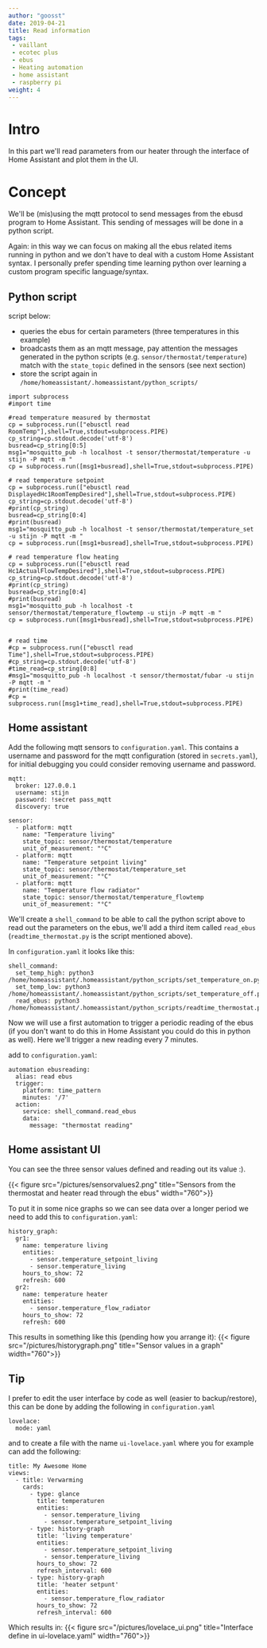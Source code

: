```yaml
---
author: "goosst"
date: 2019-04-21
title: Read information
tags:
 - vaillant
 - ecotec plus
 - ebus
 - Heating automation 
 - home assistant
 - raspberry pi
weight: 4
---
```



# Intro
In this part we'll read parameters from our heater through the interface of Home Assistant and plot them in the UI.


# Concept

We'll be (mis)using the mqtt protocol to send messages from the ebusd program to Home Assistant. This sending of messages will be done in a python script.

Again: in this way we can focus on making all the ebus related items running in python and we don't have to deal with a custom Home Assistant syntax. I personally prefer spending time learning python over learning a custom program specific language/syntax.


## Python script

script below:

* queries the ebus for certain parameters (three temperatures in this example)
* broadcasts them as an mqtt message, pay attention the messages generated in the python scripts (e.g. `sensor/thermostat/temperature`) match with the `state_topic` defined in the sensors (see next section)
* store the script again in `/home/homeassistant/.homeassistant/python_scripts/`

```
import subprocess
#import time

#read temperature measured by thermostat
cp = subprocess.run(["ebusctl read RoomTemp"],shell=True,stdout=subprocess.PIPE)
cp_string=cp.stdout.decode('utf-8')
busread=cp_string[0:5]
msg1="mosquitto_pub -h localhost -t sensor/thermostat/temperature -u stijn -P mqtt -m "
cp = subprocess.run([msg1+busread],shell=True,stdout=subprocess.PIPE)

# read temperature setpoint
cp = subprocess.run(["ebusctl read DisplayedHc1RoomTempDesired"],shell=True,stdout=subprocess.PIPE)
cp_string=cp.stdout.decode('utf-8')
#print(cp_string)
busread=cp_string[0:4]
#print(busread)
msg1="mosquitto_pub -h localhost -t sensor/thermostat/temperature_set -u stijn -P mqtt -m "
cp = subprocess.run([msg1+busread],shell=True,stdout=subprocess.PIPE)

# read temperature flow heating
cp = subprocess.run(["ebusctl read Hc1ActualFlowTempDesired"],shell=True,stdout=subprocess.PIPE)
cp_string=cp.stdout.decode('utf-8')
#print(cp_string)
busread=cp_string[0:4]
#print(busread)
msg1="mosquitto_pub -h localhost -t sensor/thermostat/temperature_flowtemp -u stijn -P mqtt -m "
cp = subprocess.run([msg1+busread],shell=True,stdout=subprocess.PIPE)


# read time
#cp = subprocess.run(["ebusctl read Time"],shell=True,stdout=subprocess.PIPE)
#cp_string=cp.stdout.decode('utf-8')
#time_read=cp_string[0:8]
#msg1="mosquitto_pub -h localhost -t sensor/thermostat/fubar -u stijn -P mqtt -m "
#print(time_read)
#cp = subprocess.run([msg1+time_read],shell=True,stdout=subprocess.PIPE)
```


## Home assistant

Add the following mqtt sensors to `configuration.yaml`. This contains a username and password for the mqtt configuration (stored in `secrets.yaml`), for initial debugging you could consider removing username and password.

```
mqtt:
  broker: 127.0.0.1
  username: stijn
  password: !secret pass_mqtt
  discovery: true

sensor:
  - platform: mqtt
    name: "Temperature living"
    state_topic: sensor/thermostat/temperature
    unit_of_measurement: "°C"
  - platform: mqtt
    name: "Temperature setpoint living"
    state_topic: sensor/thermostat/temperature_set
    unit_of_measurement: "°C"
  - platform: mqtt
    name: "Temperature flow radiator"
    state_topic: sensor/thermostat/temperature_flowtemp
    unit_of_measurement: "°C"
```

We'll create a `shell_command` to be able to call the python script above to read out the parameters on the ebus, we'll add a third item called `read_ebus` (`readtime_thermostat.py` is the script mentioned above).

In `configuration.yaml` it looks like this:

```
shell_command:
  set_temp_high: python3 /home/homeassistant/.homeassistant/python_scripts/set_temperature_on.py
  set_temp_low: python3 /home/homeassistant/.homeassistant/python_scripts/set_temperature_off.py
  read_ebus: python3 /home/homeassistant/.homeassistant/python_scripts/readtime_thermostat.py
```

Now we will use a first automation to trigger a periodic reading of the ebus (if you don't want to do this in Home Assistant you could do this in python as well). Here we'll trigger a new reading every 7 minutes.

add to `configuration.yaml`:

```
automation ebusreading:
  alias: read ebus
  trigger:
    platform: time_pattern
    minutes: '/7'
  action:
    service: shell_command.read_ebus
    data:
      message: "thermostat reading"
```



## Home assistant UI

You can see the three sensor values defined and reading out its value :).

{{< figure src="/pictures/sensorvalues2.png" title="Sensors from the thermostat and heater read through the ebus" width="760">}}


To put it in some nice graphs so we can see data over a longer period we need to add this to `configuration.yaml`:


```
history_graph:
  gr1:
    name: temperature living
    entities:
      - sensor.temperature_setpoint_living
      - sensor.temperature_living
    hours_to_show: 72
    refresh: 600
  gr2:
    name: temperature heater
    entities:
      - sensor.temperature_flow_radiator
    hours_to_show: 72
    refresh: 600
```

This results in something like this (pending how you arrange it):
{{< figure src="/pictures/historygraph.png" title="Sensor values in a graph" width="760">}}

## Tip

I prefer to edit the user interface by code as well (easier to backup/restore), this can be done by adding the following in `configuration.yaml`

```
lovelace:
  mode: yaml
```

and to create a file with the name `ui-lovelace.yaml` where you for example can add the following:

```
title: My Awesome Home
views:
  - title: Verwarming
    cards:
      - type: glance
        title: temperaturen
        entities:
          - sensor.temperature_living
          - sensor.temperature_setpoint_living
      - type: history-graph
        title: 'living temperature'
        entities:
          - sensor.temperature_setpoint_living
          - sensor.temperature_living
        hours_to_show: 72
        refresh_interval: 600
      - type: history-graph
        title: 'heater setpunt'
        entities:
          - sensor.temperature_flow_radiator
        hours_to_show: 72
        refresh_interval: 600
```

Which results in:
{{< figure src="/pictures/lovelace_ui.png" title="Interface define in ui-lovelace.yaml" width="760">}}

<!-- {{< ama3 >}} -->
